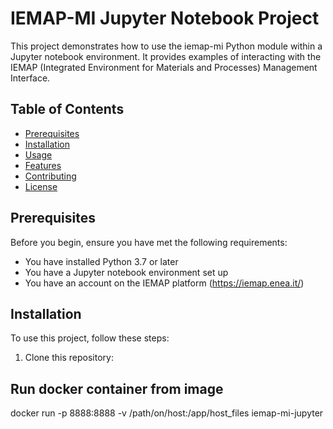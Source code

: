 # IEMAP-MI Jupyter Notebook Project

This project demonstrates how to use the iemap-mi Python module within a Jupyter notebook environment. It provides examples of interacting with the IEMAP (Integrated Environment for Materials and Processes) Management Interface.

## Table of Contents

- [Prerequisites](#prerequisites)
- [Installation](#installation)
- [Usage](#usage)
- [Features](#features)
- [Contributing](#contributing)
- [License](#license)

## Prerequisites

Before you begin, ensure you have met the following requirements:
* You have installed Python 3.7 or later
* You have a Jupyter notebook environment set up
* You have an account on the IEMAP platform (https://iemap.enea.it/)

## Installation

To use this project, follow these steps:

1. Clone this repository:

## Run docker container from image
docker run -p 8888:8888 -v /path/on/host:/app/host_files iemap-mi-jupyter